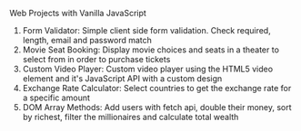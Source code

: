 Web Projects with Vanilla JavaScript

1. Form Validator: Simple client side form validation. Check required, length, email and password match
2. Movie Seat Booking: Display movie choices and seats in a theater to select from in order to purchase tickets
3. Custom Video Player: Custom video player using the HTML5 video element and it's JavaScript API with a custom design
4. Exchange Rate Calculator: Select countries to get the exchange rate for a specific amount
5. DOM Array Methods: Add users with fetch api, double their money, sort by richest, filter the millionaires and calculate total wealth
